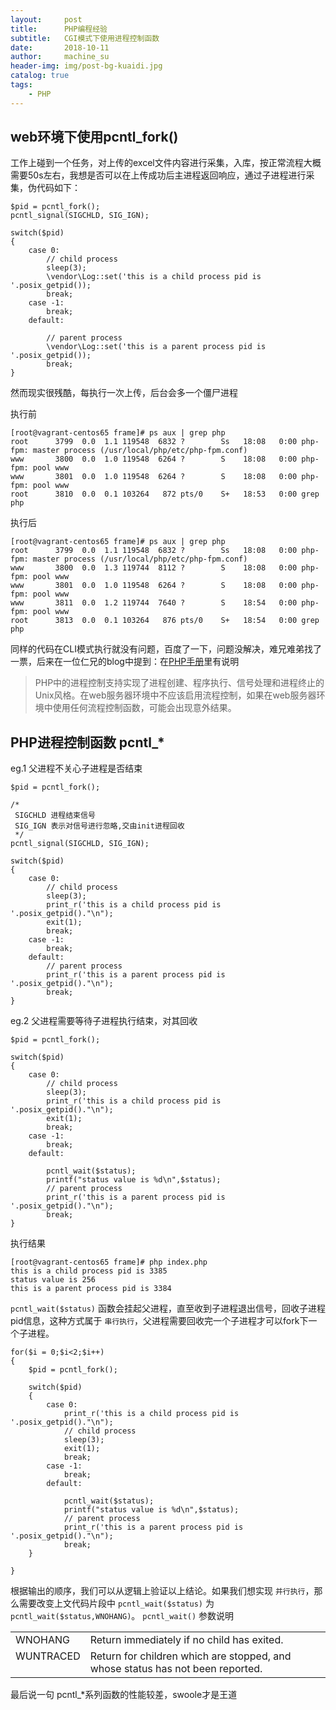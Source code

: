 ```yaml
---
layout:     post
title:      PHP编程经验
subtitle:   CGI模式下使用进程控制函数
date:       2018-10-11
author:     machine_su
header-img: img/post-bg-kuaidi.jpg
catalog: true
tags:
    - PHP
---
```

	
## web环境下使用pcntl_fork() ##
工作上碰到一个任务，对上传的excel文件内容进行采集，入库，按正常流程大概需要50s左右，我想是否可以在上传成功后主进程返回响应，通过子进程进行采集，伪代码如下：
	
	$pid = pcntl_fork();
	pcntl_signal(SIGCHLD, SIG_IGN);
	
	switch($pid)
	{
	    case 0:
	        // child process
	        sleep(3);
	        \vendor\Log::set('this is a child process pid is '.posix_getpid());
	        break;
	    case -1:
	        break;
	    default:
	
	        // parent process
	        \vendor\Log::set('this is a parent process pid is '.posix_getpid());
	        break;
	}

然而现实很残酷，每执行一次上传，后台会多一个僵尸进程

执行前

	[root@vagrant-centos65 frame]# ps aux | grep php
	root      3799  0.0  1.1 119548  6832 ?        Ss   18:08   0:00 php-fpm: master process (/usr/local/php/etc/php-fpm.conf)                                                                    
	www       3800  0.0  1.0 119548  6264 ?        S    18:08   0:00 php-fpm: pool www                                                                                                            
	www       3801  0.0  1.0 119548  6264 ?        S    18:08   0:00 php-fpm: pool www                                                                                                            
	root      3810  0.0  0.1 103264   872 pts/0    S+   18:53   0:00 grep php

执行后

	[root@vagrant-centos65 frame]# ps aux | grep php
	root      3799  0.0  1.1 119548  6832 ?        Ss   18:08   0:00 php-fpm: master process (/usr/local/php/etc/php-fpm.conf)                                                                    
	www       3800  0.0  1.3 119744  8112 ?        S    18:08   0:00 php-fpm: pool www                                                                                                            
	www       3801  0.0  1.0 119548  6264 ?        S    18:08   0:00 php-fpm: pool www                                                                                                            
	www       3811  0.0  1.2 119744  7640 ?        S    18:54   0:00 php-fpm: pool www                                                                                                            
	root      3813  0.0  0.1 103264   876 pts/0    S+   18:54   0:00 grep php

同样的代码在CLI模式执行就没有问题，百度了一下，问题没解决，难兄难弟找了一票，后来在一位仁兄的blog中提到：在[PHP手册](http://php.net/manual/en/intro.pcntl.php "首页第一段")里有说明

> PHP中的进程控制支持实现了进程创建、程序执行、信号处理和进程终止的Unix风格。在web服务器环境中不应该启用流程控制，如果在web服务器环境中使用任何流程控制函数，可能会出现意外结果。

## PHP进程控制函数 pcntl_* ##

eg.1 父进程不关心子进程是否结束

	$pid = pcntl_fork();
	
	/*
	 SIGCHLD 进程结束信号
	 SIG_IGN 表示对信号进行忽略,交由init进程回收
	 */
	pcntl_signal(SIGCHLD, SIG_IGN);  
	
	switch($pid)
	{
	    case 0:
	        // child process
	        sleep(3);
	        print_r('this is a child process pid is '.posix_getpid()."\n");
	        exit(1);
	        break;
	    case -1:
	        break;
	    default:
	        // parent process
	        print_r('this is a parent process pid is '.posix_getpid()."\n");
	        break;
	}

eg.2 父进程需要等待子进程执行结束，对其回收

	$pid = pcntl_fork();
	
	switch($pid)
	{
	    case 0:
	        // child process
	        sleep(3);
	        print_r('this is a child process pid is '.posix_getpid()."\n");
	        exit(1);
	        break;
	    case -1:
	        break;
	    default:
	
	        pcntl_wait($status);
	        printf("status value is %d\n",$status);
	        // parent process
	        print_r('this is a parent process pid is '.posix_getpid()."\n");
	        break;
	}

执行结果

	[root@vagrant-centos65 frame]# php index.php 
	this is a child process pid is 3385
	status value is 256
	this is a parent process pid is 3384

`pcntl_wait($status)` 函数会挂起父进程，直至收到子进程退出信号，回收子进程pid信息，这种方式属于 `串行执行`，父进程需要回收完一个子进程才可以fork下一个子进程。

	for($i = 0;$i<2;$i++)
	{
	    $pid = pcntl_fork();
	
	    switch($pid)
	    {
	        case 0:
	            print_r('this is a child process pid is '.posix_getpid()."\n");
	            // child process
	            sleep(3);
	            exit(1);
	            break;
	        case -1:
	            break;
	        default:
	
	            pcntl_wait($status);
	            printf("status value is %d\n",$status);
	            // parent process
	            print_r('this is a parent process pid is '.posix_getpid()."\n");
	            break;
	    }
	
	}

根据输出的顺序，我们可以从逻辑上验证以上结论。如果我们想实现 `并行执行`，那么需要改变上文代码片段中 `pcntl_wait($status)` 为 `pcntl_wait($status,WNOHANG)`。 `pcntl_wait()` 参数说明


<table>
<tr valign="top">
<td>WNOHANG</td>
<td>
Return immediately if no child has exited.
</td>
</tr>
<tr valign="top">
<td>WUNTRACED</td>
<td>
Return for children which are stopped, and whose status has
not been reported.
</td>
</tr>
</table>
 
最后说一句 pcntl_*系列函数的性能较差，swoole才是王道
	
